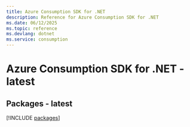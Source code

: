 ```yaml
---
title: Azure Consumption SDK for .NET
description: Reference for Azure Consumption SDK for .NET
ms.date: 06/12/2025
ms.topic: reference
ms.devlang: dotnet
ms.service: consumption
---
```

# Azure Consumption SDK for .NET - latest
## Packages - latest
[!INCLUDE [packages](consumption-index.md)]